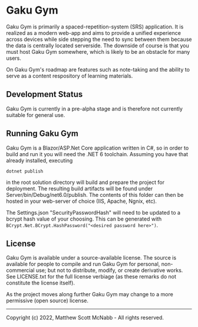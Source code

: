 # Gaku Gym

Gaku Gym is primarily a spaced-repetition-system (SRS) application. It is realized as a modern 
web-app and aims to provide a unified experience across devices while side stepping
the need to sync between them because the data is centrally located serverside. The downside
of course is that you must host Gaku Gym somewhere, which is likely to be an obstacle for 
many users.  

On Gaku Gym's roadmap are features such as note-taking and the ability to serve as a 
content respository of learning materials.

## Development Status

Gaku Gym is currently in a pre-alpha stage and is therefore not currently suitable for general use.

## Running Gaku Gym

Gaku Gym is a Blazor/ASP.Net Core application written in C#, so in order to build and run
it you will need the .NET 6 toolchain. Assuming you have that already installed, executing

`dotnet publish` 

in the root solution directory will build and prepare the project for deployment. The resulting
build artifacts will be found under Server/bin/Debug/net6.0/publish. The contents of this 
folder can then be hosted in your web-server of choice (IIS, Apache, Ngnix, etc).

The Settings.json "SecurityPasswordHash" will need to be updated to a bcrypt hash value of your 
choosing. This can be generated with `BCrypt.Net.BCrypt.HashPassword("<desired password here>")`.

## License

Gaku Gym is available under a source-available license. The source is available for people 
to compile and run Gaku Gym for personal, non-commercial use; but not to distribute, modify, 
or create derivative works. See LICENSE.txt for the full license verbiage (as these remarks
do not constitute the license itself).

As the project moves along further Gaku Gym may change to a more permissive (open source) 
license.

---

Copyright (c) 2022, Matthew Scott McNabb - All rights reserved.